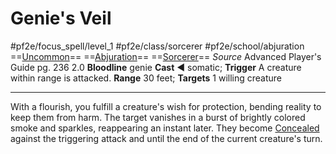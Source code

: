 # Genie's Veil
#pf2e/focus_spell/level_1 #pf2e/class/sorcerer #pf2e/school/abjuration 
==[Uncommon](../../../rules/traits/uncommon.md)== ==[Abjuration](../../../rules/traits/abjuration.md)== ==[Sorcerer](../../../rules/traits/sorcerer.md)==
*Source* Advanced Player's Guide pg. 236 2.0
**Bloodline** genie
**Cast** ◄ somatic; **Trigger** A creature within range is attacked.
**Range** 30 feet; **Targets** 1 willing creature

---
With a flourish, you fulfill a creature's wish for protection, bending reality to keep them from harm. The target vanishes in a burst of brightly colored smoke and sparkles, reappearing an instant later. They become [Concealed](../../../Conditions/Concealed.md) against the triggering attack and until the end of the current creature's turn.